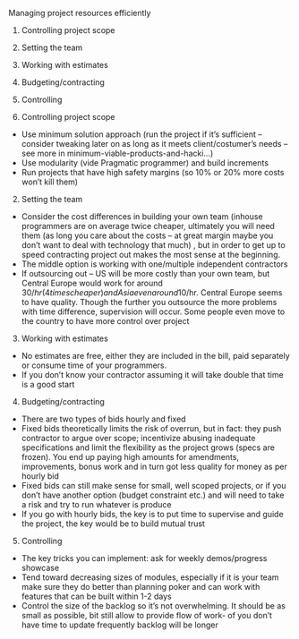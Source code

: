 Managing project resources efficiently

1.	Controlling project scope
2.	Setting the team
3.	Working with estimates
4.	Budgeting/contracting
5.	Controlling

1.	Controlling project scope
-	Use minimum solution approach (run the project if it’s sufficient – consider tweaking later on as long as it meets client/costumer’s needs – see more in minimum-viable-products-and-hacki…)
-	Use modularity (vide Pragmatic programmer) and build increments
-	Run projects that have high safety margins (so 10%  or 20% more costs won’t kill them)

2.	Setting the team
-	Consider the cost differences in building your own team (inhouse programmers are on average twice cheaper, ultimately you will need them (as long you care about the costs – at great margin maybe you don’t want to deal with technology that much) , but in order to get up to speed contracting project out makes the most sense at the beginning. 
-	The middle option is working with one/multiple independent contractors
-	If outsourcing out – US will be more costly than your own team, but Central Europe would work for around 30$/hr (4 times cheaper) and Asia even around 10$/hr. Central Europe seems to have quality. Though the further you outsource the more problems with time difference, supervision will occur. Some people even move to the country to have more control over project

3.	Working with estimates
-	No estimates are free, either they are included in the bill, paid separately or consume time of your programmers. 
-	If you don’t know your contractor assuming it will take double that time is a good start

4.	Budgeting/contracting
-	There are two types of bids hourly and fixed
-	Fixed bids theoretically limits the risk of overrun, but in fact: they push contractor to argue over scope; incentivize abusing inadequate specifications and limit the flexibility as the project grows (specs are frozen). You end up paying high amounts for amendments, improvements, bonus work and in turn got less quality for money as per hourly bid
-	Fixed bids can still make sense for small, well scoped projects, or if you don’t have another option (budget constraint etc.)  and will need to take a risk and try to run whatever is produce
-	If you go with hourly bids, the key is to put time to supervise and guide the project, the key would be to build mutual trust
5.	Controlling
-	The key tricks you can implement: ask for weekly demos/progress showcase
-	Tend toward decreasing sizes of modules, especially if it is your team make sure they do better than planning poker and can work with features that can be built within 1-2 days
-	Control the size of the backlog so it’s not overwhelming. It should be as small as possible, bit still allow to provide flow of work- of you don’t have time to update frequently backlog will be longer

